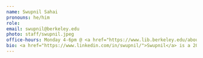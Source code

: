 ```yaml
---
name: Swupnil Sahai
pronouns: he/him
role:
email: swupnil@berkeley.edu
photo: staff/swupnil.jpeg
office-hours: Monday 4-6pm @ <a href="https://www.lib.berkeley.edu/about/fsm-cafe">FSM Café</a>
bio: <a href="https://www.linkedin.com/in/swupnil/">Swupnil</a> is a 2013 Cal grad, CEO of <a href="https://swing.tennis">SwingVision</a>, and 8-time lecturer of Data 8 🤓 Previously, he led object tracking at Tesla A.I. ⚡ If he’s not at Wheeler, you can catch him traveling, hiking or playing tennis 🎾
---
```

